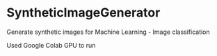 # SyntheticImageGenerator
Generate synthetic images for Machine Learning - Image classification

Used Google Colab GPU to run
